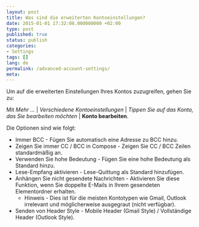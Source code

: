 ```yaml
---
layout: post
title: Was sind die erweiterten Kontoeinstellungen?
date: 2015-01-01 17:32:08.000000000 +02:00
type: post
published: true
status: publish
categories:
- Settings
tags: []
lang: de
permalink: /advanced-account-settings/
meta:
---
```


Um auf die erweiterten Einstellungen Ihres Kontos zuzugreifen, gehen Sie zu:

Mit *Mehr ...* \| *Verschiedene Kontoeinstellungen* \| *Tippen Sie auf das Konto, das Sie bearbeiten möchten* \| **Konto bearbeiten**.

Die Optionen sind wie folgt:

* Immer BCC - Fügen Sie automatisch eine Adresse zu BCC hinzu.
* Zeigen Sie immer CC / BCC in Compose - Zeigen Sie CC / BCC Zeilen standardmäßig an. 
* Verwenden Sie hohe Bedeutung - Fügen Sie eine hohe Bedeutung als Standard hinzu.
* Lese-Empfang aktivieren - Lese-Quittung als Standard hinzufügen.
* Anhängen Sie nicht gesendete Nachrichten - Aktivieren Sie diese Funktion, wenn Sie doppelte E-Mails in Ihrem gesendeten Elementordner erhalten.
    * Hinweis - Dies ist für die meisten Kontotypen wie Gmail, Outlook irrelevant und möglicherweise ausgegraut (nicht verfügbar).
* Senden von Header Style - Mobile Header (Gmail Style) / Vollständige Header (Outlook Style).
